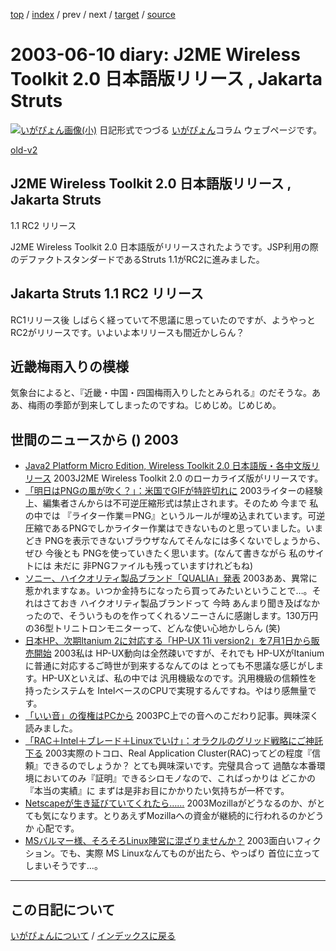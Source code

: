[top](https://igapyon.github.io/diary/) 
 / [index](https://igapyon.github.io/diary/2003/index.html) 
 / prev 
 / next 
 / [target](https://igapyon.github.io/diary/2003/ig030610.html) 
 / [source](https://github.com/igapyon/diary/blob/gh-pages/2003/ig030610.html.src.md) 

2003-06-10 diary: J2ME Wireless Toolkit 2.0 日本語版リリース , Jakarta Struts
=====================================================================================================
[![いがぴょん画像(小)](https://igapyon.github.io/diary/images/iga200306s.jpg "いがぴょん")](https://igapyon.github.io/diary/memo/memoigapyon.html) 日記形式でつづる [いがぴょん](https://igapyon.github.io/diary/memo/memoigapyon.html)コラム ウェブページです。

[old-v2](ig030610-orig.html)

## J2ME Wireless Toolkit 2.0 日本語版リリース , Jakarta Struts
1.1 RC2 リリース

J2ME Wireless Toolkit 2.0 日本語版がリリースされたようです。JSP利用の際のデファクトスタンダードであるStruts 1.1がRC2に進みました。


## Jakarta Struts 1.1 RC2 リリース

RC1リリース後 しばらく経っていて不思議に思っていたのですが、ようやっと
RC2がリリースです。いよいよ本リリースも間近かしらん？

## 近畿梅雨入りの模様

気象台によると、『近畿・中国・四国梅雨入りしたとみられる』のだそうな。ああ、梅雨の季節が到来してしまったのですね。じめじめ。じめじめ。

## 世間のニュースから () 2003

* [Java2 Platform Micro Edition, Wireless Toolkit 2.0 日本語版・各中文版リリース](http://java.sun.com/products/j2mewtoolkit/)  2003J2ME Wireless Toolkit 2.0 のローカライズ版がリリースです。
* [「明日はPNGの風が吹く？」：米国でGIFが特許切れに](http://japan.cnet.com/news/media/story/0,2000047715,20055146,00.htm)  2003ライターの経験上、編集者さんからは不可逆圧縮形式は禁止されます。そのため 今まで 私の中では 『ライター作業＝PNG』というルールが埋め込まれています。可逆圧縮であるPNGでしかライター作業はできないものと思っていました。いまどき PNGを表示できないブラウザなんてそんなには多くないでしょうから、ぜひ 今後とも PNGを使っていきたく思います。(なんて書きながら 私のサイトには 未だに 非PNGファイルも残っていますけれどもね)
* [ソニー、ハイクオリティ製品ブランド「QUALIA」発表](http://www.zdnet.co.jp/news/0306/10/njbt_01.html)  2003ああ、異常に惹かれますなぁ。いつか金持ちになったら買ってみたいということで…。それはさておき ハイクオリティ製品ブランドって 今時 あんまり聞き及ばなかったので、そういうものを作ってくれるソニーさんに感謝します。130万円の36型トリニトロンモニターって、どんな使い心地かしらん (笑)
* [日本HP、次期Itanium 2に対応する「HP-UX 11i version2」を7月1日から販売開始](http://japan.cnet.com/news/ent/story/0,2000047623,20055161,00.htm)  2003私は HP-UX動向は全然疎いですが、それでも HP-UXがItaniumに普通に対応するご時世が到来するなんてのは とっても不思議な感じがします。HP-UXといえば、私の中では 汎用機級なのです。汎用機級の信頼性を持ったシステムを IntelベースのCPUで実現するんですね。やはり感無量です。
* [「いい音」の復権はPCから](http://www.zdnet.co.jp/news/0306/09/cjad_kodera.html)  2003PC上での音へのこだわり記事。興味深く読みました。
* [「RAC＋Intel＋ブレード＋Linuxでいけ」：オラクルのグリッド戦略にご神託下る](http://japan.cnet.com/news/ent/story/0,2000047623,20055128,00.htm)  2003実際のトコロ、Real Application Cluster(RAC)ってどの程度『信頼』できるのでしょうか？ とても興味深いです。完璧具合って 過酷な本番環境においてのみ『証明』できるシロモノなので、こればっかりは どこかの『本当の実績』に まずは是非お目にかかりたい気持ちが一杯です。
* [Netscapeが生き延びていてくれたら……](http://www.zdnet.co.jp/news/0306/04/cead_coursey.html)  2003Mozillaがどうなるのか、がとても気になります。とりあえずMozillaへの資金が継続的に行われるのかどうか 心配です。
* [MSバルマー様、そろそろLinux陣営に混ざりませんか？](http://www.zdnet.co.jp/news/0306/09/cead_coursey.html)  2003面白いフィクション。でも、実際 MS Linuxなんてものが出たら、やっぱり 首位に立ってしまいそうです…。


----------------------------------------------------------------------------------------------------

## この日記について
[いがぴょんについて](https://igapyon.github.io/diary/memo/memoigapyon.html) / [インデックスに戻る](https://igapyon.github.io/diary/idxall.html)
